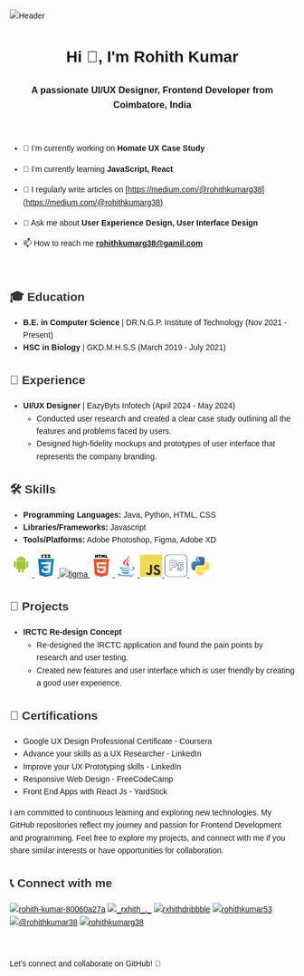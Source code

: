 ![Header](./github-header-image.png)
<h1 align="center">Hi 👋, I'm Rohith Kumar</h1>
<h3 align="center">A passionate UI/UX Designer, Frontend Developer from Coimbatore, India</h3>
<br>

- 🔭 I’m currently working on **Homate UX Case Study**

- 🌱 I’m currently learning **JavaScript, React**

- 📝 I regularly write articles on [https://medium.com/@rohithkumarg38](https://medium.com/@rohithkumarg38)

- 💬 Ask me about **User Experience Design, User Interface Design**

- 📫 How to reach me **rohithkumarg38@gamil.com**






<br>

<body style="font-family: Arial, sans-serif; line-height: 1.6; margin: 20px;">
    
  <h2 style="color: #333;">🎓 Education</h2>
    <ul>
        <li><strong>B.E. in Computer Science</strong> | DR.N.G.P. Institute of Technology (Nov 2021 - Present)</li>
        <li><strong>HSC in Biology</strong> | GKD.M.H.S.S (March 2019 - July 2021)</li>
    </ul>
    
  <h2 style="color: #333;">💼 Experience</h2>
    <ul>
        <li><strong>UI/UX Designer</strong> | EazyByts Infotech (April 2024 - May 2024)
            <ul>
                <li>Conducted user research and created a clear case study outlining all the features and problems faced by users.</li>
                <li>Designed high-fidelity mockups and prototypes of user interface that represents the company branding.</li>
            </ul>
        </li>
    </ul>
    
  <h2 style="color: #333;">🛠️ Skills</h2>
    <ul>
        <li><strong>Programming Languages:</strong> Java, Python, HTML, CSS</li>
        <li><strong>Libraries/Frameworks:</strong> Javascript</li>
        <li><strong>Tools/Platforms:</strong> Adobe Photoshop, Figma, Adobe XD</li>
    </ul>
 <a href="https://developer.android.com" target="_blank" rel="noreferrer"> <img src="https://raw.githubusercontent.com/devicons/devicon/master/icons/android/android-original-wordmark.svg" alt="android" width="40" height="40"/> </a> 
 <a href="https://www.w3schools.com/css/" target="_blank" rel="noreferrer"> <img src="https://raw.githubusercontent.com/devicons/devicon/master/icons/css3/css3-original-wordmark.svg" alt="css3" width="40" height="40"/> </a> 
 <a href="https://www.figma.com/" target="_blank" rel="noreferrer"> <img src="https://www.vectorlogo.zone/logos/figma/figma-icon.svg" alt="figma" width="40" height="40"/> </a> <a href="https://www.w3.org/html/" target="_blank" rel="noreferrer"> <img src="https://raw.githubusercontent.com/devicons/devicon/master/icons/html5/html5-original-wordmark.svg" alt="html5" width="40" height="40"/> </a>
 <a href="https://www.java.com" target="_blank" rel="noreferrer"> <img src="https://raw.githubusercontent.com/devicons/devicon/master/icons/java/java-original.svg" alt="java" width="40" height="40"/> </a> <a href="https://developer.mozilla.org/en-US/docs/Web/JavaScript" target="_blank" rel="noreferrer"> <img src="https://raw.githubusercontent.com/devicons/devicon/master/icons/javascript/javascript-original.svg" alt="javascript" width="40" height="40"/> </a>
 <a href="https://www.photoshop.com/en" target="_blank" rel="noreferrer"> <img src="https://raw.githubusercontent.com/devicons/devicon/master/icons/photoshop/photoshop-line.svg" alt="photoshop" width="40" height="40"/> </a>
 <a href="https://www.python.org" target="_blank" rel="noreferrer"> <img src="https://raw.githubusercontent.com/devicons/devicon/master/icons/python/python-original.svg" alt="python" width="40" height="40"/> </a> 

    
  <h2 style="color: #333;">🚀 Projects</h2>
    <ul>
        <li><strong>IRCTC Re-design Concept</strong>
            <ul>
                <li>Re-designed the IRCTC application and found the pain points by research and user testing.</li>
                <li>Created new features and user interface which is user friendly by creating a good user experience.</li>
            </ul>
        </li>
    </ul>
    
  <h2 style="color: #333;">📜 Certifications</h2>
    <ul>
        <li>Google UX Design Professional Certificate - Coursera</li>
        <li>Advance your skills as a UX Researcher - LinkedIn</li>
        <li>Improve your UX Prototyping skills - LinkedIn</li>
        <li>Responsive Web Design - FreeCodeCamp</li>
        <li>Front End Apps with React Js - YardStick</li>
    </ul>
    
  <p>I am committed to continuous learning and exploring new technologies. My GitHub repositories reflect my journey and passion for Frontend Development and programming. Feel free to explore my projects, and connect with me if you share similar interests or have opportunities for collaboration.</p>
    
  <h2 style="color: #333;">📞 Connect with me</h2>
<p align="left">
<a href="https://linkedin.com/in/rohith-kumar-80060a27a" target="blank"><img align="center" src="https://raw.githubusercontent.com/rahuldkjain/github-profile-readme-generator/master/src/images/icons/Social/linked-in-alt.svg" alt="rohith-kumar-80060a27a" height="30" width="40" /></a>
<a href="https://instagram.com/_rxhith_._" target="blank"><img align="center" src="https://raw.githubusercontent.com/rahuldkjain/github-profile-readme-generator/master/src/images/icons/Social/instagram.svg" alt="_rxhith_._" height="30" width="40" /></a>
<a href="https://dribbble.com/rxhithdribbble" target="blank"><img align="center" src="https://raw.githubusercontent.com/rahuldkjain/github-profile-readme-generator/master/src/images/icons/Social/dribbble.svg" alt="rxhithdribbble" height="30" width="40" /></a>
<a href="https://www.behance.net/rohithkumar53" target="blank"><img align="center" src="https://raw.githubusercontent.com/rahuldkjain/github-profile-readme-generator/master/src/images/icons/Social/behance.svg" alt="rohithkumar53" height="30" width="40" /></a>
<a href="https://medium.com/@rohithkumar38" target="blank"><img align="center" src="https://raw.githubusercontent.com/rahuldkjain/github-profile-readme-generator/master/src/images/icons/Social/medium.svg" alt="@rohithkumar38" height="30" width="40" /></a>
<a href="https://www.leetcode.com/rohithkumarg38" target="blank"><img align="center" src="https://raw.githubusercontent.com/rahuldkjain/github-profile-readme-generator/master/src/images/icons/Social/leet-code.svg" alt="rohithkumarg38" height="30" width="40" /></a>
</p><br>
    
  <p>Let's connect and collaborate on GitHub! 🤝</p>
</body>
